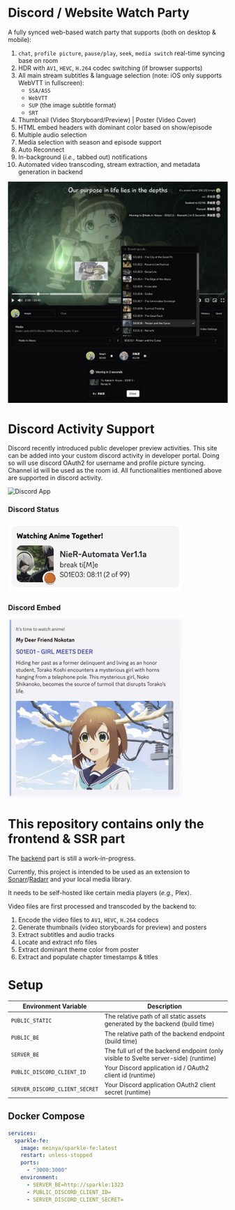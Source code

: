 # Discord / Website Watch Party

A fully synced web-based watch party that supports (both on desktop & mobile):

1. `chat`, `profile picture`, `pause/play`, `seek`, `media switch` real-time syncing base on room
2. HDR with `AV1`, `HEVC`, `H.264` codec switching (if browser supports)
3. All main stream subtitles & language selection (note: iOS only supports WebVTT in fullscreen):
    - `SSA/ASS`
    - `WebVTT`
    - `SUP` (the image subtitle format)
    - `SRT`
4. Thumbnail (Video Storyboard/Preview) | Poster (Video Cover)
5. HTML embed headers with dominant color based on show/episode
6. Multiple audio selection
7. Media selection with season and episode support
8. Auto Reconnect
9. In-background (_i.e.,_ tabbed out) notifications
10. Automated video transcoding, stream extraction, and metadata generation in backend

![Main Page](assets/main.png)

# Discord Activity Support

Discord recently introduced public developer preview activities.
This site can be added into your custom discord activity in developer portal.
Doing so will use discord OAuth2 for username and profile picture syncing.
Channel id will be used as the room id. All functionalities mentioned above are supported in discord activity.

![Discord App](assets/app.png)

### Discord Status

<img src="assets/status.png" width="400" alt="Discord Status">

### Discord Embed

<img src="assets/embed.png" width="400" alt="Discord Embed">

# This repository contains only the frontend & SSR part

The [backend](https://github.com/Prushka/Sparkle-BE) part is still a work-in-progress.

Currently, this project is intended to be used as an extension to
[Sonarr](https://github.com/Sonarr/Sonarr)/[Radarr](https://github.com/Radarr/Radarr) and your local media library.

It needs to be self-hosted like certain media players (_e.g.,_ Plex).

Video files are first processed and transcoded by the backend to:

1. Encode the video files to `AV1`, `HEVC`, `H.264` codecs
2. Generate thumbnails (video storyboards for preview) and posters
3. Extract subtitles and audio tracks
4. Locate and extract nfo files
5. Extract dominant theme color from poster
6. Extract and populate chapter timestamps & titles

# Setup

| Environment Variable           | Description                                                                         |
|--------------------------------|-------------------------------------------------------------------------------------|
| `PUBLIC_STATIC`                | The relative path of all static assets generated by the backend (build time)        |
| `PUBLIC_BE`                    | The relative path of the backend endpoint (build time)                              |
| `SERVER_BE`                    | The full url of the backend endpoint (only visible to Svelte server-side) (runtime) |
| `PUBLIC_DISCORD_CLIENT_ID`     | Your Discord application id / OAuth2 client id (runtime)                            |
| `SERVER_DISCORD_CLIENT_SECRET` | Your Discord application OAuth2 client secret  (runtime)                            |

## Docker Compose

```yaml
services:
  sparkle-fe:
    image: meinya/sparkle-fe:latest
    restart: unless-stopped
    ports:
      - "3000:3000"
    environment:
      - SERVER_BE=http://sparkle:1323
      - PUBLIC_DISCORD_CLIENT_ID=
      - SERVER_DISCORD_CLIENT_SECRET=
```
